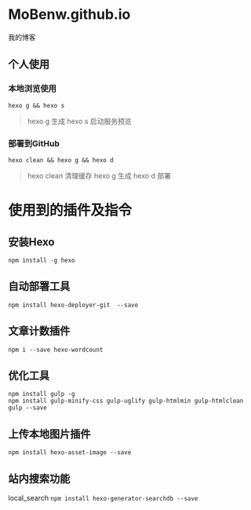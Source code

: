 # MoBenw.github.io
我的博客

## 个人使用

### 本地浏览使用

`hexo g && hexo s`

>hexo g 生成
>hexo s 启动服务预览

### 部署到GitHub

`hexo clean && hexo g && hexo d`

>hexo clean 清理缓存
>hexo g 生成
>hexo d 部署

# 使用到的插件及指令

## 安装Hexo
`npm install -g hexo`

## 自动部署工具

`npm install hexo-deployer-git  --save`

## 文章计数插件
`npm i --save hexo-wordcount`

## 优化工具

```
npm install gulp -g
npm install gulp-minify-css gulp-uglify gulp-htmlmin gulp-htmlclean gulp --save
```

## 上传本地图片插件

`npm install hexo-asset-image --save`

## 站内搜索功能

local_search
`npm install hexo-generator-searchdb --save`